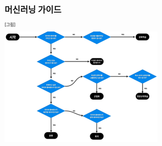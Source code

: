 # 머신러닝 가이드



[그림]

<img src="images/image-20200825013802931.png" alt="image-20200825013802931" style="zoom:200%;" />

